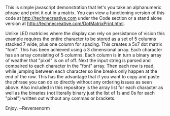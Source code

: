 
This is simple javascript demonstration that let's you take an alphanumeric phrase and print it out in a matrix. 
You can view a functioning version of this code at http://technecreative.com under the Code section or a stand alone 
version at http://technecreative.com/DotMatrixPrint.html.

Unlike LED matricies where the display can rely on persistance of vision this example requires the entire character
to be stored as a set of 5 columns stacked 7 wide, plus one column for spacing. This creates a 5x7 dot matrix "font". 
This has been achieved using a 3 dimensional array. Each character has an array consisting of 5 columns. Each column 
is in turn a binary array of weather that "pixel" is on of off. Next the input string is parsed and compaired to each
character in the "font" array. Then each row is read, while jumping between each character so line breaks only happen 
at the end of the row. This has the advantage that if you want to copy and paste the phrase you can do so directly 
without any ordering issues as seen above. Also included in this repository is the array list for each character as 
well as the binaries (not literally binary just the list of 1s and 0s for each "pixel") written out without any commas 
or brackets.

Enjoy.
~Reversenorm



